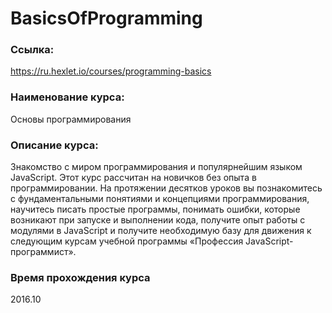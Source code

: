 # BasicsOfProgramming

### Ссылка:
https://ru.hexlet.io/courses/programming-basics

### Наименование курса:
Основы программирования

### Описание курса:
Знакомство с миром программирования и популярнейшим языком JavaScript. Этот курс рассчитан на новичков без опыта в программировании. На протяжении десятков уроков вы познакомитесь с фундаментальными понятиями и концепциями программирования, научитесь писать простые программы, понимать ошибки, которые возникают при запуске и выполнении кода, получите опыт работы с модулями в JavaScript и получите необходимую базу для движения к следующим курсам учебной программы «Профессия JavaScript-программист».

### Время прохождения курса
2016.10
